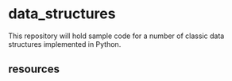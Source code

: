 # data_structures

This repository will hold sample code for a number of classic data structures implemented in Python.

## resources
